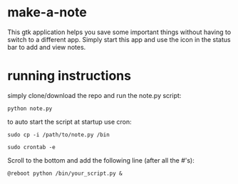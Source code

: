 # make-a-note
This gtk application helps you save some important things without having to switch to a different app. Simply start this app and use the icon in the status bar to add and view notes.

# running instructions

simply clone/download the repo and run the note.py script:

`python note.py`

to auto start the script at startup
use cron:

`sudo cp -i /path/to/note.py /bin`

`sudo crontab -e`

Scroll to the bottom and add the following line (after all the #'s):

`@reboot python /bin/your_script.py &`

